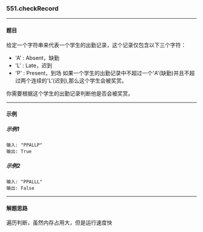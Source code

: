 ### 551.checkRecord
----
#### 题目
给定一个字符串来代表一个学生的出勤记录，这个记录仅包含以下三个字符：

 - 'A' : Absent，缺勤
 - 'L' : Late，迟到
 - 'P' : Present，到场
如果一个学生的出勤记录中不超过一个'A'(缺勤)并且不超过两个连续的'L'(迟到),那么这个学生会被奖赏。

你需要根据这个学生的出勤记录判断他是否会被奖赏。

----
#### 示例
##### 示例1
```
输入: "PPALLP"
输出: True
```

##### 示例2
```
输入: "PPALLL"
输出: False
```

----
#### 解题思路
遍历判断，虽然内存占用大，但是运行速度快